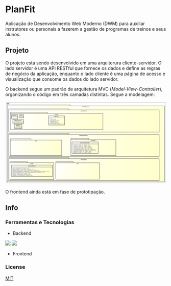 # PlanFit
Aplicação de Desenvolvimento Web Moderno (DWM) para auxiliar instrutores ou personais a fazerem a gestão de programas de treinos e seus alunos.

## Projeto

O projeto está sendo desenvolvido em uma arquiterura cliente-servidor. O lado servidor é uma API RESTful que fornece os dados e define as regras de negócio da aplicação, enquanto o lado cliente é uma página de acesso e visualização que consome os dados do lado servidor.

O backend segue um padrão de arquitetura MVC (*Model-View-Controller*), organizando o código em três camadas distintas. Segue a modelagem:

<img src="proj/backend.png"/>

O frontend ainda está em fase de prototipação.

## Info

### Ferramentas e Tecnologias

 - Backend

<img src="https://cdn.jsdelivr.net/gh/devicons/devicon/icons/mongodb/mongodb-original-wordmark.svg" />
<img src="https://cdn.jsdelivr.net/gh/devicons/devicon/icons/express/express-original-wordmark.svg" />


 - Frontend

### License
[MIT](https://choosealicense.com/licenses/mit/)
